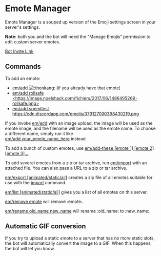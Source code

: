 # Emote Manager

Emote Manager is a souped up version of the Emoji settings screen in your server's settings.

**Note:** both you and the bot will need the "Manage Emojis" permission to edit custom server emotes.

[Bot Invite Link](https://discord.com/oauth2/authorize?client_id=806082338978398208&scope=bot&permissions=1074056256)

## Commands

<p>
	To add an emote:
	<ul>
		<li><u>em/add <img class="emote" src="https://cdn.discordapp.com/emojis/407347328606011413.png?v=1&size=32" alt=":thonkang:" title=":thonkang:"></u> (if you already have that emote)
		<li><u>em/add rollsafe &lt;https://image.noelshack.com/fichiers/2017/06/1486495269-rollsafe.png&gt;</u>
		<li><u>em/add speedtest https://cdn.discordapp.com/emojis/379127000398430219.png</u>
	</ul>
	If you invoke <u>em/add</u> with an image upload, the image will be used as the emote image, and the filename will be used as the emote name. To choose a different name, simply run it like<br>
	<u>em/add your_emote_name_here</u> instead.
</p>

<p>
	To add a bunch of custom emotes, use <u>em/add-these [emote 1] [emote 2] [emote 3]&hellip;</u>.
</p>

<p>
    To add several emotes from a zip or tar archive, run <u>em/import</u> with an attached file.
    You can also pass a URL to a zip or tar archive.
</p>

<p>
    <u>em/export [animated/static/all]</u> creates a zip file of all emotes
    suitable for use with the <u>import</u> command.
</p>

<p>
	<u>em/list [animated/static/all]</u> gives you a list of all emotes on this server.
</p>

<p>
	<u>em/remove emote</u> will remove :emote:.
</p>

<p>
	<u>em/rename old_name new_name</u> will rename :old_name: to :new_name:.
</p>

## Automatic GIF conversion

If you try to upload a static emote to a server that has no more static slots, the bot will automatically convert the image to a GIF.
When this happens, the bot will let you know.
